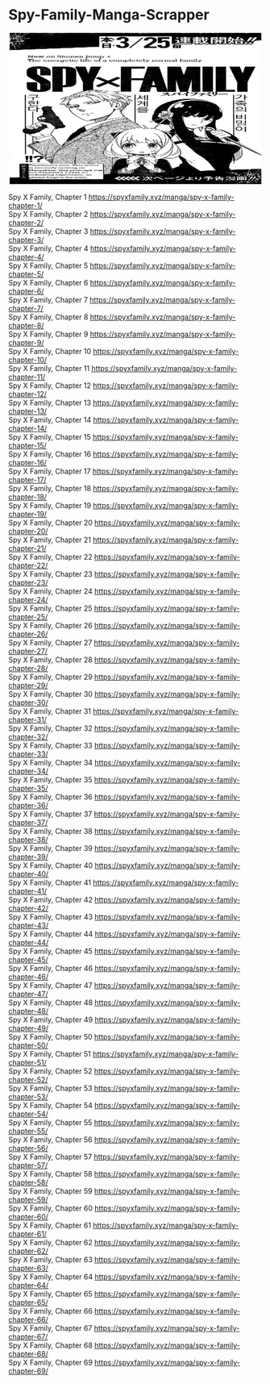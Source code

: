 # Spy-Family-Manga-Scrapper


<center>
<img src="./spy.jpg" width="500" height="300"/>
</center>

Spy X Family, Chapter 1  https://spyxfamily.xyz/manga/spy-x-family-chapter-1/
<br/>
Spy X Family, Chapter 2  https://spyxfamily.xyz/manga/spy-x-family-chapter-2/
<br/>
Spy X Family, Chapter 3  https://spyxfamily.xyz/manga/spy-x-family-chapter-3/
<br/>
Spy X Family, Chapter 4  https://spyxfamily.xyz/manga/spy-x-family-chapter-4/
<br/>
Spy X Family, Chapter 5  https://spyxfamily.xyz/manga/spy-x-family-chapter-5/
<br/>
Spy X Family, Chapter 6  https://spyxfamily.xyz/manga/spy-x-family-chapter-6/
<br/>
Spy X Family, Chapter 7  https://spyxfamily.xyz/manga/spy-x-family-chapter-7/
<br/>
Spy X Family, Chapter 8  https://spyxfamily.xyz/manga/spy-x-family-chapter-8/
<br/>
Spy X Family, Chapter 9  https://spyxfamily.xyz/manga/spy-x-family-chapter-9/
<br/>
Spy X Family, Chapter 10  https://spyxfamily.xyz/manga/spy-x-family-chapter-10/
<br/>
Spy X Family, Chapter 11  https://spyxfamily.xyz/manga/spy-x-family-chapter-11/
<br/>
Spy X Family, Chapter 12  https://spyxfamily.xyz/manga/spy-x-family-chapter-12/
<br/>
Spy X Family, Chapter 13  https://spyxfamily.xyz/manga/spy-x-family-chapter-13/
<br/>
Spy X Family, Chapter 14  https://spyxfamily.xyz/manga/spy-x-family-chapter-14/
<br/>
Spy X Family, Chapter 15  https://spyxfamily.xyz/manga/spy-x-family-chapter-15/
<br/>
Spy X Family, Chapter 16  https://spyxfamily.xyz/manga/spy-x-family-chapter-16/
<br/>
Spy X Family, Chapter 17  https://spyxfamily.xyz/manga/spy-x-family-chapter-17/
<br/>
Spy X Family, Chapter 18  https://spyxfamily.xyz/manga/spy-x-family-chapter-18/
<br/>
Spy X Family, Chapter 19  https://spyxfamily.xyz/manga/spy-x-family-chapter-19/
<br/>
Spy X Family, Chapter 20  https://spyxfamily.xyz/manga/spy-x-family-chapter-20/
<br/>
Spy X Family, Chapter 21  https://spyxfamily.xyz/manga/spy-x-family-chapter-21/
<br/>
Spy X Family, Chapter 22  https://spyxfamily.xyz/manga/spy-x-family-chapter-22/
<br/>
Spy X Family, Chapter 23  https://spyxfamily.xyz/manga/spy-x-family-chapter-23/
<br/>
Spy X Family, Chapter 24  https://spyxfamily.xyz/manga/spy-x-family-chapter-24/
<br/>
Spy X Family, Chapter 25  https://spyxfamily.xyz/manga/spy-x-family-chapter-25/
<br/>
Spy X Family, Chapter 26  https://spyxfamily.xyz/manga/spy-x-family-chapter-26/
<br/>
Spy X Family, Chapter 27  https://spyxfamily.xyz/manga/spy-x-family-chapter-27/
<br/>
Spy X Family, Chapter 28  https://spyxfamily.xyz/manga/spy-x-family-chapter-28/
<br/>
Spy X Family, Chapter 29  https://spyxfamily.xyz/manga/spy-x-family-chapter-29/
<br/>
Spy X Family, Chapter 30  https://spyxfamily.xyz/manga/spy-x-family-chapter-30/
<br/>
Spy X Family, Chapter 31  https://spyxfamily.xyz/manga/spy-x-family-chapter-31/
<br/>
Spy X Family, Chapter 32  https://spyxfamily.xyz/manga/spy-x-family-chapter-32/
<br/>
Spy X Family, Chapter 33  https://spyxfamily.xyz/manga/spy-x-family-chapter-33/
<br/>
Spy X Family, Chapter 34  https://spyxfamily.xyz/manga/spy-x-family-chapter-34/
<br/>
Spy X Family, Chapter 35  https://spyxfamily.xyz/manga/spy-x-family-chapter-35/
<br/>
Spy X Family, Chapter 36  https://spyxfamily.xyz/manga/spy-x-family-chapter-36/
<br/>
Spy X Family, Chapter 37  https://spyxfamily.xyz/manga/spy-x-family-chapter-37/
<br/>
Spy X Family, Chapter 38  https://spyxfamily.xyz/manga/spy-x-family-chapter-38/
<br/>
Spy X Family, Chapter 39  https://spyxfamily.xyz/manga/spy-x-family-chapter-39/
<br/>
Spy X Family, Chapter 40  https://spyxfamily.xyz/manga/spy-x-family-chapter-40/
<br/>
Spy X Family, Chapter 41  https://spyxfamily.xyz/manga/spy-x-family-chapter-41/
<br/>
Spy X Family, Chapter 42  https://spyxfamily.xyz/manga/spy-x-family-chapter-42/
<br/>
Spy X Family, Chapter 43  https://spyxfamily.xyz/manga/spy-x-family-chapter-43/
<br/>
Spy X Family, Chapter 44  https://spyxfamily.xyz/manga/spy-x-family-chapter-44/
<br/>
Spy X Family, Chapter 45  https://spyxfamily.xyz/manga/spy-x-family-chapter-45/
<br/>
Spy X Family, Chapter 46  https://spyxfamily.xyz/manga/spy-x-family-chapter-46/
<br/>
Spy X Family, Chapter 47  https://spyxfamily.xyz/manga/spy-x-family-chapter-47/
<br/>
Spy X Family, Chapter 48  https://spyxfamily.xyz/manga/spy-x-family-chapter-48/
<br/>
Spy X Family, Chapter 49  https://spyxfamily.xyz/manga/spy-x-family-chapter-49/
<br/>
Spy X Family, Chapter 50  https://spyxfamily.xyz/manga/spy-x-family-chapter-50/
<br/>
Spy X Family, Chapter 51  https://spyxfamily.xyz/manga/spy-x-family-chapter-51/
<br/>
Spy X Family, Chapter 52  https://spyxfamily.xyz/manga/spy-x-family-chapter-52/
<br/>
Spy X Family, Chapter 53  https://spyxfamily.xyz/manga/spy-x-family-chapter-53/
<br/>
Spy X Family, Chapter 54  https://spyxfamily.xyz/manga/spy-x-family-chapter-54/
<br/>
Spy X Family, Chapter 55  https://spyxfamily.xyz/manga/spy-x-family-chapter-55/
<br/>
Spy X Family, Chapter 56  https://spyxfamily.xyz/manga/spy-x-family-chapter-56/
<br/>
Spy X Family, Chapter 57  https://spyxfamily.xyz/manga/spy-x-family-chapter-57/
<br/>
Spy X Family, Chapter 58  https://spyxfamily.xyz/manga/spy-x-family-chapter-58/
<br/>
Spy X Family, Chapter 59  https://spyxfamily.xyz/manga/spy-x-family-chapter-59/
<br/>
Spy X Family, Chapter 60  https://spyxfamily.xyz/manga/spy-x-family-chapter-60/
<br/>
Spy X Family, Chapter 61  https://spyxfamily.xyz/manga/spy-x-family-chapter-61/
<br/>
Spy X Family, Chapter 62  https://spyxfamily.xyz/manga/spy-x-family-chapter-62/
<br/>
Spy X Family, Chapter 63  https://spyxfamily.xyz/manga/spy-x-family-chapter-63/
<br/>
Spy X Family, Chapter 64  https://spyxfamily.xyz/manga/spy-x-family-chapter-64/
<br/>
Spy X Family, Chapter 65  https://spyxfamily.xyz/manga/spy-x-family-chapter-65/
<br/>
Spy X Family, Chapter 66  https://spyxfamily.xyz/manga/spy-x-family-chapter-66/
<br/>
Spy X Family, Chapter 67  https://spyxfamily.xyz/manga/spy-x-family-chapter-67/
<br/>
Spy X Family, Chapter 68  https://spyxfamily.xyz/manga/spy-x-family-chapter-68/
<br/>
Spy X Family, Chapter 69  https://spyxfamily.xyz/manga/spy-x-family-chapter-69/
<br/>
